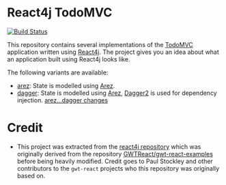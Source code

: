 # React4j TodoMVC

[![Build Status](https://secure.travis-ci.org/react4j/react4j-todomvc.png?branch=master)](http://travis-ci.org/react4j/react4j-todomvc)

This repository contains several implementations of the [TodoMVC](http://todomvc.com/) application written using
[React4j](https://react4j.github.io). The project gives you an idea about what an application built using React4j
looks like.

The following variants are available:

* [arez](https://github.com/react4j/react4j-todomvc/tree/arez): State is modelled using
  [Arez](https://arez.github.io).
* [dagger](https://github.com/react4j/react4j-todomvc/tree/dagger): State is modelled using
  [Arez](https://arez.github.io), [Dagger2](https://google.github.io/dagger) is used for dependency
  injection. [arez...dagger changes](https://github.com/react4j/react4j-todomvc/compare/arez...dagger)

# Credit

* This project was extracted from the [react4j repository](https://github.com/react4j/react4j) which was originally
  derived from the repository [GWTReact/gwt-react-examples](https://github.com/GWTReact/gwt-react-examples) before
  being heavily modified. Credit goes to Paul Stockley and other contributors to the `gwt-react` projects who this
  repository was originally based on.
